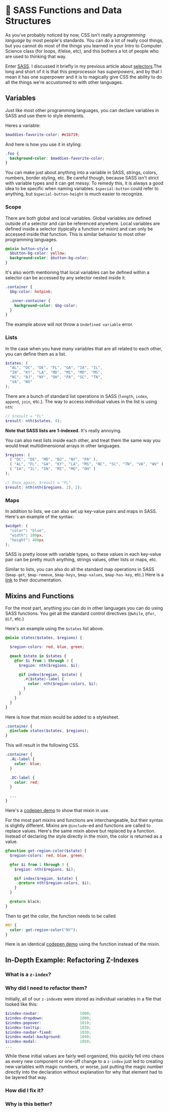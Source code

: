 # :wrench: SASS Functions and Data Structures

As you've probably noticed by now, CSS isn't really a *programming language* by most people's standards. You can do a lot of really cool things, but you cannot do most of the things you learned in your Intro to Computer Science class (for loops, if/else, etc), and this bothers a lot of people who are used to thinking that way.

Enter [SASS](http://sass-lang.com/). I discussed it briefly in my previous article about [selectors](3_sass-selectors.md).The long and short of it is that this preprocessor has *superpowers*, and by that I mean it has one superpower and it is to magically give CSS the ability to do all the things we're accustomed to with other languages.

## Variables

Just like most other programming languages, you can declare variables in SASS and use them to style elements.

Heres a variable:

```scss
$maddies-favorite-color: #e1b719;
```

And here is how you use it in styling:

```scss
.foo {
  background-color: $maddies-favorite-color;
}
```

You can make just about anything into a variable in SASS, strings, colors, numbers, border styling, etc. Be careful though, because SASS isn't strict with variable types and it can get messy. To remedy this, it is always a good idea to be specific when naming variables. `$special-button` could refer to anything, but `$special-button-height` is much easier to recognize.

### Scope

There are both global and local variables. Global variables are defined outside of a selector and can be referenced anywhere. Local variables are defined inside a selector (typically a function or mixin) and can only be accessed inside that function. This is similar behavior to most other programming languages.

```scss
@mixin button-style {
  $button-bg-color: yellow;
  background-color: $button-bg-color;
}
```

It's also worth mentioning that local variables can be defined within a selector can be accessed by any selector nested inside it.

```scss
.container {
  $bg-color: hotpink;

  .inner-container {
    background-color: $bg-color;
  }
}
```

The example above will not throw a `Undefined variable` error.


### Lists

In the case when you have many variables that are all related to each other, you can define them as a list.

```scss
$states: (
  "AL", "DC", "DE", "FL", "GA", "IA", "IL",
  "IN", "KY", "LA", "MD", "MI", "MO", "MS",
  "NC", "NJ", "NY", "OH", "PA", "SC", "TN",
  "VA", "WV"
);
```

There are a bunch of standard list operations in SASS (`length`, `index`, `append`, `join`, etc.). The way to access individual values in the list is using `nth`:

```scss
// $result = "FL"
$result: nth($states, 4);
```

**Note that SASS lists are 1-indexed.** It's really annoying.

You can also nest lists inside each other, and treat them the same way you would treat multidimensional arrays in other languages.

```scss
$regions: (
  ( "DC", "DE", "MD", "NJ", "NY", "PA" ),
  ( "AL", "FL", "GA", "KY", "LA", "MS", "NC", "SC", "TN", "VA", "WV" ),
  ( "IA", "IL", "IN", "MI", "MO", "OH" )
);

// Once again, $result = "FL"
$result: nth(nth($regions, 2), 2);
```

### Maps

In addition to lists, we can also set up key-value pairs and maps in SASS. Here's an example of the syntax:

```scss
$widget: (
  "color": "blue",
  "width": 100px,
  "height": 400px
);
```

SASS is pretty loose with variable types, so these values in each key-value pair can be pretty much anything, strings values, other lists or maps, etc.

Similar to lists, you can also do all the standard map operations in SASS (`$map-get`, `$map-remove`, `$map-keys`, `$map-values`, `$map-has-key`, etc.)
Here is a [link](http://sass-lang.com/documentation/Sass/Script/Functions.html) to their documentation.

## Mixins and Functions

For the most part, anything you can do in other languages you can do using SASS functions. You get all the standard control directives (`@while`, `@for`, `@if`, etc.)

Here's an example using the `$states` list above.

```scss
@mixin states($states, $regions) {

  $region-colors: red, blue, green;

  @each $state in $states {
    @for $i from 1 through 3 {
      $region: nth($regions, $i);

      @if index($region, $state) {
        .#{$state}-label {
          color: nth($region-colors, $i);
        }
      }
    }
  }
}
```

Here is how that mixin would be added to a stylesheet.

```scss
.container {
  @include states($states, $regions);
}
```

This will result in the following CSS.

```scss
.container {
  .AL-label {
    color: blue;
  }

  .DC-label {
    color: red;
  }

  ...
}
```

Here's a [codepen demo](http://codepen.io/raemadeline/pen/QEOzbG) to show that mixin in use.

For the most part mixins and functions are interchangeable, but their syntax is slightly different. Mixins are `@include`-ed and functions are called to replace values. Here's the same mixin above but replaced by a function. Instead of declaring the style directly in the mixin, the color is returned as a value.

```scss
@function get-region-color($state) {
  $region-colors: red, blue, green;

  @for $i from 1 through 3 {
    $region: nth($regions, $i);

    @if index($region, $state) {
      @return nth($region-colors, $i);
    }
  }

  @return black;
}
```

Then to get the color, the function needs to be called

```scss
#NY {
  color: get-region-color("NY");
}
```


Here is an identical [codepen demo](http://codepen.io/raemadeline/pen/Krybaq) using the function instead of the mixin.

## In-Depth Example: Refactoring Z-Indexes

### What is a `z-index`?

### Why did I need to refactor them?

Initially, all of our `z-index`es were stored as individual variables in a file that looked like this:

```scss
$zindex-navbar:                  1000;		
$zindex-dropdown:                1000;		
$zindex-popover:                 1010;		
$zindex-tooltip:                 1030;		
$zindex-navbar-fixed:            1030;		
$zindex-modal-background:        1040;		
$zindex-modal:                   1050;
...
```

While these initial values are fairly well organized, this quickly fell into chaos as every new component or one-off change to a `z-index` just led to creating new variables with magic numbers, or worse, just putting the magic number directly into the declaration without explanation for why that element had to be layered that way.

### How did I fix it?

### Why is this better?
